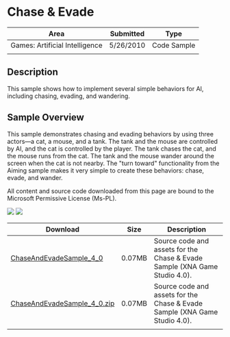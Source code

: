 # Chase & Evade

|Area|Submitted|Type|
|-|-|-|
Games: Artificial Intelligence|5/26/2010|Code Sample
||||

## Description

This sample shows how to implement several simple behaviors for AI, including chasing, evading, and wandering.

## Sample Overview

This sample demonstrates chasing and evading behaviors by using three actors—a cat, a mouse, and a tank. The tank and the mouse are controlled by AI, and the cat is controlled by the player. The tank chases the cat, and the mouse runs from the cat. The tank and the mouse wander around the screen when the cat is not nearby. The "turn toward" functionality from the Aiming sample makes it very simple to create these behaviors: chase, evade, and wander.

All content and source code downloaded from this page are bound to the Microsoft Permissive License (Ms-PL).

![](https://github.com/simondarksidej/XNAGameStudio/blob/archive/Images/XNA_ChaseAndEvade_01_small.jpg?raw=true)
![](https://github.com/simondarksidej/XNAGameStudio/blob/archive/Images/XNA_ChaseAndEvade_02_small.jpg?raw=true)

Download | Size | Description
---|---|---|
[ChaseAndEvadeSample_4_0](https://github.com/simondarksidej/XNAGameStudio/tree/archive/Samples/ChaseAndEvadeSample_4_0) | 0.07MB | Source code and assets for the Chase & Evade Sample (XNA Game Studio 4.0).
[ChaseAndEvadeSample_4_0.zip](https://github.com/simondarksidej/XNAGameStudioZips/raw/zips/ChaseAndEvadeSample_4_0.zip) | 0.07MB | Source code and assets for the Chase & Evade Sample (XNA Game Studio 4.0).
||||
